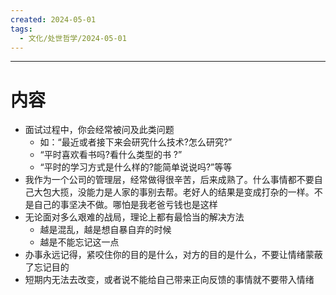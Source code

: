 ```yaml
---
created: 2024-05-01
tags:
  - 文化/处世哲学/2024-05-01
---
```

---
# 内容

- 面试过程中，你会经常被问及此类问题
	- 如：“最近或者接下来会研究什么技术?怎么研究?”
	- “平时喜欢看书吗?看什么类型的书 ?”
	- “平时的学习方式是什么样的?能简单说说吗?”等等
- 我作为一个公司的管理层，经常做得很辛苦，后来成熟了。什么事情都不要自己大包大揽，没能力是人家的事别去帮。老好人的结果是变成打杂的一样。不是自己的事坚决不做。哪怕是我老爸亏钱也是这样
- 无论面对多么艰难的战局，理论上都有最恰当的解决方法
	- 越是混乱，越是想自暴自弃的时候
	- 越是不能忘记这一点
- 办事永远记得，紧咬住你的目的是什么，对方的目的是什么，不要让情绪蒙蔽了忘记目的
- 短期内无法去改变，或者说不能给自己带来正向反馈的事情就不要带入情绪